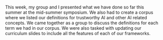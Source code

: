 This week, my group and I presented what we have done so far this summer at the mid-summer symposium. We also had to create a corpus where we 
listed our definitions for trustworthy AI and other AI related concepts. We came together as a group to discuss the definitions for each term we 
had in our corpus. We were also tasked with updating our curriculum slides to include all the features of each of our frameworks. 
